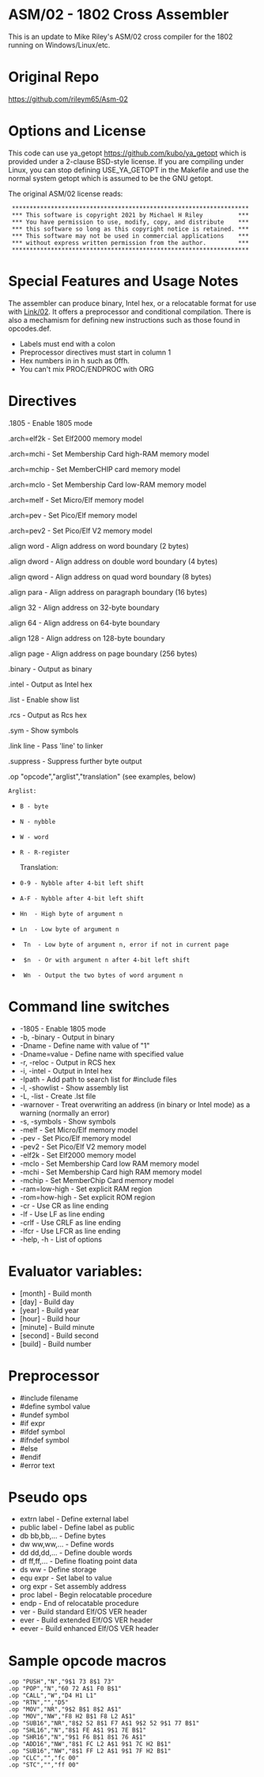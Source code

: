 ASM/02 - 1802 Cross Assembler
===

This is an update to Mike Riley's ASM/02 cross compiler for the 1802 running on Windows/Linux/etc.

Original Repo
===
https://github.com/rileym65/Asm-02


Options and License
===
This code can use ya_getopt https://github.com/kubo/ya_getopt which is provided under a 2-clause BSD-style license.
If you are compiling under Linux, you can stop defining USE_YA_GETOPT in the Makefile and use the normal system
getopt which is assumed to be the GNU getopt.

The original ASM/02 license reads:
```
 *******************************************************************
 *** This software is copyright 2021 by Michael H Riley          ***
 *** You have permission to use, modify, copy, and distribute    ***
 *** this software so long as this copyright notice is retained. ***
 *** This software may not be used in commercial applications    ***
 *** without express written permission from the author.         ***
 *******************************************************************
```

Special Features and Usage Notes
===
The assembler can produce binary, Intel hex, or a relocatable format for use with [Link/02](https://github.com/rileym65/Link-02). It offers a preprocessor and conditional compilation. There is also a mechamism for defining new instructions
such as those found in opcodes.def.

* Labels must end with a colon
* Preprocessor directives must start in column 1
* Hex numbers in in h such as 0ffh.
* You can't mix PROC/ENDPROC with ORG

Directives
===

.1805        - Enable 1805 mode

.arch=elf2k  - Set Elf2000 memory model

.arch=mchi   - Set Membership Card high-RAM memory model

.arch=mchip  - Set MemberCHIP card memory model

.arch=mclo   - Set Membership Card low-RAM memory model

.arch=melf   - Set Micro/Elf memory model

.arch=pev    - Set Pico/Elf memory model

.arch=pev2   - Set Pico/Elf V2 memory model

.align word  - Align address on word boundary (2 bytes)

.align dword - Align address on double word boundary (4 bytes)

.align qword - Align address on quad word boundary (8 bytes)

.align para  - Align address on paragraph boundary (16 bytes)

.align 32    - Align address on 32-byte boundary

.align 64    - Align address on 64-byte boundary

.align 128   - Align address on 128-byte boundary

.align page  - Align address on page boundary (256 bytes)

.binary      - Output as binary

.intel       - Output as Intel hex

.list        - Enable show list

.rcs         - Output as Rcs hex

.sym         - Show symbols

.link line   - Pass 'line' to linker

.suppress    - Suppress further byte output

.op "opcode","arglist","translation" (see examples, below)

    Arglist:

*     B - byte
*     N - nybble
*     W - word
*     R - R-register

    Translation:

*     0-9 - Nybble after 4-bit left shift
*     A-F - Nybble after 4-bit left shift
*     Hn  - High byte of argument n
*     Ln  - Low byte of argument n
*      Tn  - Low byte of argument n, error if not in current page
*      $n  - Or with argument n after 4-bit left shift
*      Wn  - Output the two bytes of word argument n


Command line switches
===
  * -1805         - Enable 1805 mode
  * -b, -binary   - Output in binary
  * -Dname        - Define name with value of "1"
  * -Dname=value  - Define name with specified value
  * -r, -reloc    - Output in RCS hex
  * -i, -intel     - Output in Intel hex
  * -Ipath        - Add path to search list for #include files
  * -l, -showlist - Show assembly list
  * -L, -list     - Create .lst file
  * -warnover     - Treat overwriting an address (in binary or Intel mode) as a warning (normally an error)
  * -s, -symbols  - Show symbols
  * -melf         - Set Micro/Elf memory model
  * -pev          - Set Pico/Elf memory model
  * -pev2         - Set Pico/Elf V2 memory model
  * -elf2k        - Set Elf2000 memory model
  * -mclo         - Set Membership Card low RAM memory model
  * -mchi         - Set Membership Card high RAM memory model
  * -mchip        - Set MemberChip Card memory model
  * -ram=low-high - Set explicit RAM region
  * -rom=how-high - Set explicit ROM region
  * -cr           - Use CR as line ending
  * -lf           - Use LF as line ending
  * -crlf         - Use CRLF as line ending
  * -lfcr         - Use LFCR as line ending
  * -help, -h     - List of options

Evaluator variables:
===
* [month]         - Build month
* [day]           - Build day
* [year]          - Build year
* [hour]          - Build hour
* [minute]        - Build minute
* [second]        - Build second
* [build]         - Build number

Preprocessor
===
*   #include filename
*   #define symbol value
*   #undef symbol
*   #if expr
*   #ifdef symbol
*   #ifndef symbol
*   #else
*   #endif
*   #error text

Pseudo ops
===
* extrn label   - Define external label
* public label  - Define label as public
* db  bb,bb,... - Define bytes
* dw  ww,ww,... - Define words
* dd  dd,dd,... - Define double words
* df  ff,ff,... - Define floating point data
* ds  ww        - Define storage
* equ expr      - Set label to value
* org expr      - Set assembly address
* proc label    - Begin relocatable procedure
*   endp          - End of relocatable procedure
*   ver           - Build standard Elf/OS VER header
*   ever          - Build extended Elf/OS VER header
*   eever         - Build enhanced Elf/OS VER header
  
Sample opcode macros
===
```
.op "PUSH","N","9$1 73 8$1 73"
.op "POP","N","60 72 A$1 F0 B$1"
.op "CALL","W","D4 H1 L1"
.op "RTN","","D5"
.op "MOV","NR","9$2 B$1 8$2 A$1"
.op "MOV","NW","F8 H2 B$1 F8 L2 A$1"
.op "SUB16","NR","8$2 52 8$1 F7 A$1 9$2 52 9$1 77 B$1"
.op "SHL16","N","8$1 FE A$1 9$1 7E B$1"
.op "SHR16","N","9$1 F6 B$1 8$1 76 A$1"
.op "ADD16","NW","8$1 FC L2 A$1 9$1 7C H2 B$1"
.op "SUB16","NW","8$1 FF L2 A$1 9$1 7F H2 B$1"
.op "CLC","","fc 00"
.op "STC","","ff 00"
```
